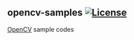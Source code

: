 ## opencv-samples  [![License](https://img.shields.io/badge/License-BSD%203--Clause-blue.svg?style=flat-square)](https://opensource.org/licenses/BSD-3-Clause)

[OpenCV](http://opencv.org/) sample codes
